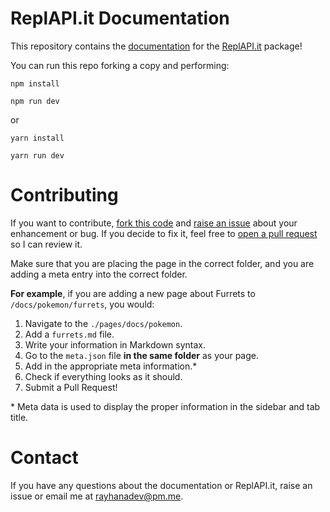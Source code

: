 # ReplAPI.it Documentation

This repository contains the [documentation](https://replapi-it-docs.vercel.app) for the [ReplAPI.it](https://www.npmjs.com/package/replapi-it) package!

You can run this repo forking a copy and performing:

```
npm install

npm run dev
```

or

```
yarn install

yarn run dev
```

# Contributing

If you want to contribute, [fork this code](https://docs.github.com/en/github/getting-started-with-github/fork-a-repo) and [raise an issue](https://github.com/RayhanADev/replapi-it-docs/issues) about your enhancement or bug. If you decide to fix it, feel free to [open a pull request](https://github.com/RayhanADev/replapi-it-docs/pulls) so I can review it.

Make sure that you are placing the page in the correct folder, and you are adding a meta entry into the correct folder.

**For example**, if you are adding a new page about Furrets to `/docs/pokemon/furrets`, you would:

1. Navigate to the `./pages/docs/pokemon`.
2. Add a `furrets.md` file.
3. Write your information in Markdown syntax.
4. Go to the `meta.json` file **in the same folder** as your page.
5. Add in the appropriate meta information.\*
6. Check if everything looks as it should.
7. Submit a Pull Request!

\* Meta data is used to display the proper information in the sidebar and tab title.

# Contact

If you have any questions about the documentation or ReplAPI.it, raise an issue or email me at [rayhanadev@pm.me](mailto:rayhanadev@pm.me).